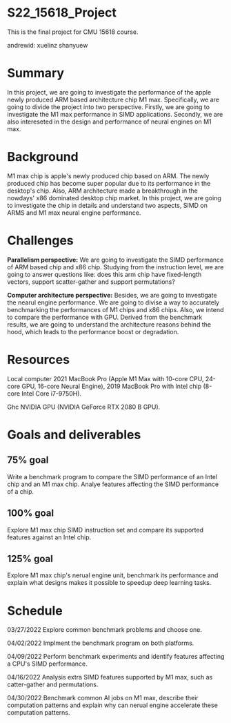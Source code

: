 # S22_15618_Project
This is the final project for CMU 15618 course.

andrewid: 
xuelinz
shanyuew

# Summary
In this project, we are going to investigate the performance of the apple newly produced ARM based architecture chip M1 max. Specifically, we are going to divide the project into two perspective. Firstly, we are going to investigate the M1 max performance in SIMD applications. Secondly, we are also intereseted in the design and performance of neural engines on M1 max.

# Background
M1 max chip is apple's newly produced chip based on ARM. The newly produced chip has become super popular due to its performance in the desktop's chip. Also, ARM architecture made a breakthrough in the nowdays' x86 dominated desktop chip market. In this project, we are going to investigate the chip in details and understand two aspects, SIMD on ARMS and M1 max neural engine performance.

# Challenges
**Parallelism perspective:**
We are going to investigate the SIMD performance of ARM based chip and x86 chip. Studying from the instruction level, we are going to answer questions like: does this arm chip have  fixed-length vectors, support scatter-gather and support permutations?

**Computer architecture perspective:**
Besides, we are going to investigate the nearul engine performance. We are going to divise a way to accurately benchmarking the performances of M1 chips and x86 chips. Also, we intend to compare the performance with GPU. Derived from the benchmark results, we are going to understand the architecture reasons behind the hood, which leads to the performance boost or degradation.

# Resources
Local computer 2021 MacBook Pro (Apple M1 Max with 10-core CPU, 24-core GPU, 16-core Neural Engine), 2019 MacBook Pro with Intel chip (8-core Intel Core i7-9750H).

Ghc NVIDIA GPU (NVIDIA GeForce RTX 2080 B GPU).

# Goals and deliverables
## 75% goal
Write a benchmark program to compare the SIMD performance of an Intel chip and an M1 max chip. Analye features affecting the SIMD performance of a chip.
## 100% goal
Explore M1 max chip SIMD instruction set and compare its supported features against an Intel chip.
## 125% goal
Explore M1 max chip's nerual engine unit, benchmark its performance and explain what designs makes it possible to speedup deep learning tasks.

# Schedule
03/27/2022 Explore common benchmark problems and choose one.

04/02/2022 Implment the benchmark program on both platforms.

04/09/2022 Perform benchmark experiments and identify features affecting a CPU's SIMD performance.

04/16/2022 Analysis extra SIMD features supported by M1 max, such as catter-gather and permutations.

04/30/2022 Benchmark common AI jobs on M1 max, describe their computation patterns and explain why can nerual engine accelerate these computation patterns.
